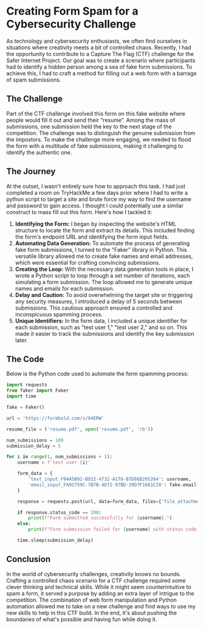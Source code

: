# Creating Form Spam for a Cybersecurity Challenge

As technology and cybersecurity enthusiasts, we often find ourselves in situations where creativity meets a bit of controlled chaos. Recently, I had the opportunity to contribute to a Capture The Flag (CTF) challenge for the Safer Internet Project. Our goal was to create a scenario where participants had to identify a hidden person among a sea of fake form submissions. To achieve this, I had to craft a method for filling out a web form with a barrage of spam submissions.

## The Challenge

Part of the CTF challenge involved this form on this fake website where people would fill it out and send their “resume”. Among the mass of submissions, one submission held the key to the next stage of the competition. The challenge was to distinguish the genuine submission from the impostors. To make the challenge more engaging, we needed to flood the form with a multitude of fake submissions, making it challenging to identify the authentic one.

## The Journey

At the outset, I wasn't entirely sure how to approach this task. I had just completed a room on TryHackMe a few days prior where I had to write a python script to target a site and brute force my way to find the username and password to gain access. I thought I could potentially use a similar construct to mass fill out this form. Here's how I tackled it:

1. **Identifying the Form:** I began by inspecting the website's HTML structure to locate the form and extract its details. This included finding the form's endpoint URL and identifying the form input fields.
2. **Automating Data Generation:** To automate the process of generating fake form submissions, I turned to the "Faker" library in Python. This versatile library allowed me to create fake names and email addresses, which were essential for crafting convincing submissions.
3. **Creating the Loop:** With the necessary data generation tools in place, I wrote a Python script to loop through a set number of iterations, each simulating a form submission. The loop allowed me to generate unique names and emails for each submission.
4. **Delay and Caution:** To avoid overwhelming the target site or triggering any security measures, I introduced a delay of 5 seconds between submissions. This cautious approach ensured a controlled and inconspicuous spamming process.
5. **Unique Identifiers:** In the form data, I included a unique identifier for each submission, such as "test user 1," "test user 2," and so on. This made it easier to track the submissions and identify the key submission later.

## The Code

Below is the Python code used to automate the form spamming process:

```py
import requests
from faker import Faker
import time

fake = Faker()

url = 'https://formbold.com/s/94ERW'

resume_file = ('resume.pdf', open('resume.pdf', 'rb'))

num_submissions = 100
submission_delay = 5

for i in range(1, num_submissions + 1):
    username = f'test user {i}'

    form_data = {
        'text_input_F94A5B92-B932-4732-A178-B7D86B205264': username,
        'email_input_FA91759C-7B7B-4D72-97BD-39D7F1661C28': fake.email(),
    }

    response = requests.post(url, data=form_data, files={'file_attachment_EF6C31A2-6562-4173-AA90-4182F12FF1D5': resume_file})

    if response.status_code == 200:
        print(f"Form submitted successfully for {username}.")
    else:
        print(f"Form submission failed for {username} with status code: {response.status_code}")

    time.sleep(submission_delay)
```

## Conclusion

In the world of cybersecurity challenges, creativity knows no bounds. Crafting a controlled chaos scenario for a CTF challenge required some clever thinking and technical skills. While it might seem counterintuitive to spam a form, it served a purpose by adding an extra layer of intrigue to the competition. The combination of web form manipulation and Python automation allowed me to take on a new challenge and find ways to use my new skills to help in this CTF build. In the end, it's about pushing the boundaries of what's possible and having fun while doing it.
